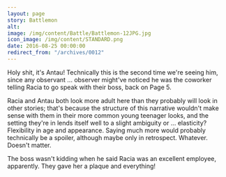 ```yaml
---
layout: page
story: Battlemon
alt:
image: /img/content/Battle/Battlemon-12JPG.jpg
icon_image: /img/content/STANDARD.png
date: 2016-08-25 00:00:00
redirect_from: "/archives/0012"
---
```


Holy shit, it's Antau! Technically this is the second time we're seeing him, since any observant ... observer might've noticed he was the coworker telling Racia to go speak with their boss, back on Page 5.

Racia and Antau both look more adult here than they probably will look in other stories; that's because the structure of this narrative wouldn't make sense with them in their more common young teenager looks, and the setting they're in lends itself well to a slight ambiguity or ... elasticity? Flexibility in age and appearance. Saying much more would probably technically be a spoiler, although maybe only in retrospect. Whatever. Doesn't matter.

The boss wasn't kidding when he said Racia was an excellent employee, apparently. They gave her a plaque and everything!
